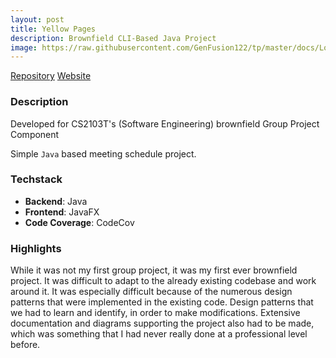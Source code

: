 ```yaml
---
layout: post
title: Yellow Pages
description: Brownfield CLI-Based Java Project
image: https://raw.githubusercontent.com/GenFusion122/tp/master/docs/Logo.png
---
```


[Repository](https://github.com/GenFusion122/tp) [Website](https://ay2223s1-cs2103-f13-3.github.io/tp/)

### Description
Developed for CS2103T's (Software Engineering) brownfield Group Project Component

Simple `Java` based meeting schedule project.

### Techstack
- **Backend**: Java
- **Frontend**: JavaFX
- **Code Coverage**: CodeCov


### Highlights
While it was not my first group project, it was my first ever brownfield project. It was difficult to adapt to the already existing codebase and work around it.
It was especially difficult because of the numerous design patterns that were implemented in the existing code. Design patterns that we had to learn and identify, in order to make modifications. Extensive documentation and diagrams supporting the project also had to be made, which was something that I had never really done at a professional level before.